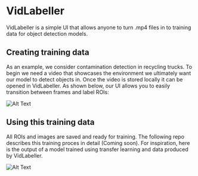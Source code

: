 # VidLabeller

VidLabeller is a simple UI that allows anyone to turn .mp4 files in to training data for object detection models.

## Creating training data

As an example, we consider contamination detection in recycling trucks. To begin we need a video that showcases the environment we ultimately want our model to detect objects in. Once the video is stored locally it can be opened in VidLabeller. As shown below, our UI allows you to easily transition between frames and label ROIs:

![Alt Text](./documentation/gifs/use-case.gif)

## Using this training data

All ROIs and images are saved and ready for training. The following repo describes this training proces in detail (Coming soon). For inspiration, here is the output of a model trained using transfer learning and data produced by VidLabeller.

![Alt Text](./documentation/gifs/model-in-action.gif)

